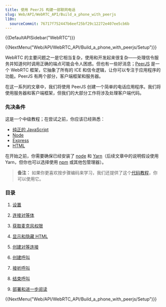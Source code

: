 ```yaml
---
title: 使用 PeerJS 构建一部联网电话
slug: Web/API/WebRTC_API/Build_a_phone_with_peerjs
l10n:
  sourceCommit: 76717f752447b6eef25bf29c12272e407ee5cb6b
---
```


{{DefaultAPISidebar("WebRTC")}}

{{NextMenu("Web/API/WebRTC_API/Build_a_phone_with_peerjs/Setup")}}

WebRTC 的主要问题之一是它相当复杂，使用和开发起来很复杂——处理信令服务并知道何时调用正确的端点可能会令人困惑。但也有一些好消息；[PeerJS](https://peerjs.com/) 是一个 WebRTC 框架，它抽象了所有的 ICE 和信令逻辑，让你可以专注于应用程序的功能。PeerJS 有两个部分，客户端框架和服务器。

在这一系列的文章中，我们将使用 PeerJS 创建一个简单的电话应用程序。我们将使用服务器和客户端框架，但我们的大部分工作将涉及处理客户端代码。

### 先决条件

这是一个中级教程；在尝试之前，你应该已经熟悉：

- [纯正的 JavaScript](/zh-CN/docs/Web/JavaScript)
- [Node](https://nodejs.org/en/docs/)
- [Express](/zh-CN/docs/Learn/Server-side/Express_Nodejs)
- [HTML](/zh-CN/docs/Web/HTML)

在开始之前，你需要确保已经安装了 [node](https://nodejs.org/en/download/) 和 [Yarn](https://classic.yarnpkg.com/en/docs/install)（后续文章中的说明假设使用 Yarn，但你也可以选择使用 [npm](https://docs.npmjs.com/getting-started/) 或其他包管理器）。

> **备注：** 如果你更喜欢按步骤编码来学习，我们还提供了这个[代码教程](https://github.com/SamsungInternet/WebPhone/tree/master/tutorial)，你可以使用它。

### 目录

1. [设置](/zh-CN/docs/Web/API/WebRTC_API/Build_a_phone_with_peerjs/Setup)
2. [连接对等体](/zh-CN/docs/Web/API/WebRTC_API/Build_a_phone_with_peerjs/Connect_peers)

  1. [获取麦克风权限](/zh-CN/docs/Web/API/WebRTC_API/Build_a_phone_with_peerjs/Connect_peers/Get_microphone_permission)
  2. [显示和隐藏 HTML](/zh-CN/docs/Web/API/WebRTC_API/Build_a_phone_with_peerjs/Connect_peers/Show_hide_html)
  3. [创建对等连接](/zh-CN/docs/Web/API/WebRTC_API/Build_a_phone_with_peerjs/Connect_peers/Create_a_peer_connection)
  4. [创建呼叫](/zh-CN/docs/Web/API/WebRTC_API/Build_a_phone_with_peerjs/Connect_peers/Creating_a_call)
  5. [接听呼叫](/zh-CN/docs/Web/API/WebRTC_API/Build_a_phone_with_peerjs/Connect_peers/Answer_a_call)
  6. [结束呼叫](/zh-CN/docs/Web/API/WebRTC_API/build_a_phone_with_peerjs/connect_peers/End_a_call)

3. [部署和进一步阅读](/zh-CN/docs/Web/API/WebRTC_API/Build_a_phone_with_peerjs/Deployment_and_further_reading)

{{NextMenu("Web/API/WebRTC_API/Build_a_phone_with_peerjs/Setup")}}